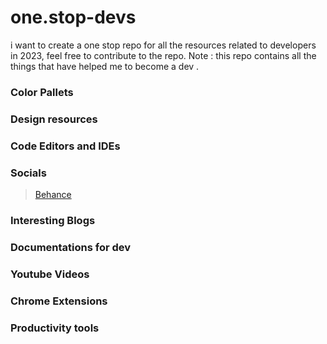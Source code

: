 # one.stop-devs
i want to create a one stop repo for all the resources related to developers in 2023, feel free to contribute to the repo. Note : this repo contains all the things that have helped me to become a dev .

### Color Pallets
### Design resources
### Code Editors and IDEs 
### Socials
> [Behance](https://www.behance.net/)
### Interesting Blogs
### Documentations for dev
### Youtube Videos 
### Chrome Extensions 
### Productivity tools


 

